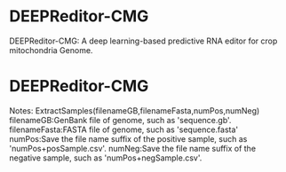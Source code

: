 # DEEPReditor-CMG
DEEPReditor-CMG: A deep learning-based predictive RNA editor for crop mitochondria Genome. 
# DEEPReditor-CMG
Notes: ExtractSamples(filenameGB,filenameFasta,numPos,numNeg)
filenameGB:GenBank file of genome, such as 'sequence.gb'.
filenameFasta:FASTA file of genome, such as 'sequence.fasta'
numPos:Save the file name suffix of the positive sample, such as 'numPos+posSample.csv'.
numNeg:Save the file name suffix of the negative sample, such as 'numPos+negSample.csv'.
